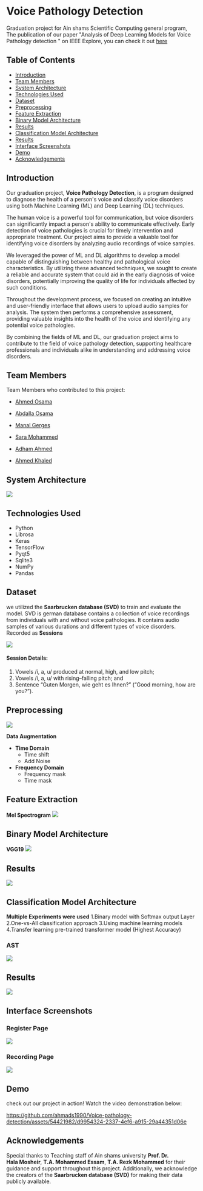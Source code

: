 # Voice Pathology Detection

Graduation project for Ain shams Scientific Computing general program, The publication of our paper "Analysis of Deep Learning Models for Voice Pathology detection "
on IEEE Explore, you can check it out [here](https://ieeexplore.ieee.org/document/10391118)

## Table of Contents

- [Introduction](#introduction)
- [Team Members](#team-members)
- [System Architecture](#system-architecture)
- [Technologies Used](#technologies-used)
- [Dataset](#dataset)
- [Preprocessing](#preprocessing)
- [Feature Extraction](#feature-extraction)
- [Binary Model Architecture](#binary-model-architecture)
- [Results](#results)
- [Classification Model Architecture](#classification-model-architecture)
- [Results](#results)
- [Interface Screenshots](#interface-screenshots)
- [Demo](#demo)
- [Acknowledgements](#acknowledgements)

## Introduction

Our graduation project, **Voice Pathology Detection**, is a program designed to diagnose the health of a person's voice and classify voice disorders using both Machine Learning (ML) and Deep Learning (DL) techniques.

The human voice is a powerful tool for communication, but voice disorders can significantly impact a person's ability to communicate effectively. Early detection of voice pathologies is crucial for timely intervention and appropriate treatment. Our project aims to provide a valuable tool for identifying voice disorders by analyzing audio recordings of voice samples.

We leveraged the power of ML and DL algorithms to develop a model capable of distinguishing between healthy and pathological voice characteristics. By utilizing these advanced techniques, we sought to create a reliable and accurate system that could aid in the early diagnosis of voice disorders, potentially improving the quality of life for individuals affected by such conditions.

Throughout the development process, we focused on creating an intuitive and user-friendly interface that allows users to upload audio samples for analysis. The system then performs a comprehensive assessment, providing valuable insights into the health of the voice and identifying any potential voice pathologies.

By combining the fields of ML and DL, our graduation project aims to contribute to the field of voice pathology detection, supporting healthcare professionals and individuals alike in understanding and addressing voice disorders.

## Team Members

Team Members who contributed to this project:

- [Ahmed Osama](https://github.com/ahmedosama-eng)
- [Abdalla Osama](https://github.com/DalaOsos)
- [Manal Gerges](https://github.com/ManalGergesZaky)

- [Sara Mohammed](https://github.com/saramohamed55)
- [Adham Ahmed](https://github.com/AdHam14a)
- [Ahmed Khaled](https://github.com/ahmads1990)

## System Architecture
<img src="Images/SystemArchiDiagram.png" href="system architecture">

## Technologies Used
- Python
- Librosa
- Keras
- TensorFlow
- Pyqt5
- Sqlite3
- NumPy
- Pandas

## Dataset

we utilized the **Saarbrucken database (SVD)**  to train and evaluate the model.
SVD is german database contains a collection of voice recordings from individuals with and without voice pathologies. It contains audio samples of various durations and different types of voice disorders. Recorded as **Sessions**

<img src="/Images/SVD.jpg" href="Saarbrucken database description">

#### Session Details:
1. Vowels /i, a, u/ produced at normal, high, and low pitch; 
2. Vowels /i, a, u/ with rising–falling pitch; and 
3. Sentence “Guten Morgen, wie geht es Ihnen?” (“Good morning, how are you?”). 


## Preprocessing
<img src="/Images/Preprocessing.jpg" href="Preprocessing">

**Data Augmentation**
- **Time Domain**
    - Time shift 
    - Add Noise
- **Frequency Domain**
    - Frequency mask 
    - Time mask

## Feature Extraction
**Mel Spectrogram**
<img src="/Images/mel.png" href="mel">

## Binary Model Architecture
**VGG19**
<img src="/Images/VGG19.png" href="VGG19">

## Results

<img src="/Images/VGGResults.jpg" href="VGG19">

## Classification Model Architecture
**Multiple Experiments were used**
1.Binary model with Softmax output Layer
2.One-vs-All classification approach
3.Using machine learning models
4.Transfer learning pre-trained transformer model (Highest Accuracy)
### AST
<img src="/Images/AST.jpg" href="AstArchi">

## Results

<img src="/Images/ASTResults.png" href="AstResults">

## Interface Screenshots
### Register Page
<img src="/Images/system1.png" href="systemReg">

### Recording Page
<img src="/Images//system2.png" href="systemReg">

## Demo
check out our project in action! Watch the video demonstration below:

https://github.com/ahmads1990/Voice-pathology-detection/assets/54421982/d9954324-2337-4ef6-a915-29a44351d06e

## Acknowledgements

Special thanks to Teaching staff of Ain shams university **Prof. Dr. Hala Mosheir**, **T.A. Mohammed Essam**, **T.A. Rezk Mohammed** for their guidance and support throughout this project. Additionally, we acknowledge the creators of the **Saarbrucken database (SVD)** for making their data publicly available.
